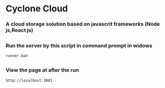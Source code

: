 # Cyclone Cloud

### A cloud storage solution based on javascrit frameworks (Node js,React js)

##

### Run the server by this script in command prompt in widows

```shell
runner.bat
```

##

### View the page at after the run

```
http://localhost:3001
```
